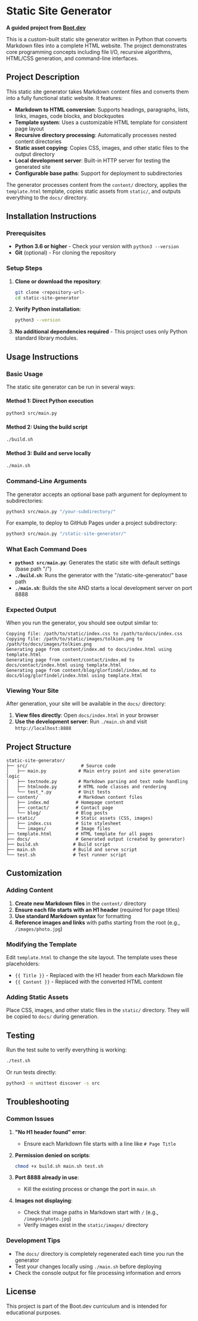 # Static Site Generator

**A guided project from [Boot.dev](https://www.boot.dev/courses/build-static-site-generator-python)**

This is a custom-built static site generator written in Python that converts Markdown files into a complete HTML website. The project demonstrates core programming concepts including file I/O, recursive algorithms, HTML/CSS generation, and command-line interfaces.

## Project Description

This static site generator takes Markdown content files and converts them into a fully functional static website. It features:

- **Markdown to HTML conversion**: Supports headings, paragraphs, lists, links, images, code blocks, and blockquotes
- **Template system**: Uses a customizable HTML template for consistent page layout
- **Recursive directory processing**: Automatically processes nested content directories
- **Static asset copying**: Copies CSS, images, and other static files to the output directory
- **Local development server**: Built-in HTTP server for testing the generated site
- **Configurable base paths**: Support for deployment to subdirectories

The generator processes content from the `content/` directory, applies the `template.html` template, copies static assets from `static/`, and outputs everything to the `docs/` directory.

## Installation Instructions

### Prerequisites

- **Python 3.6 or higher** - Check your version with `python3 --version`
- **Git** (optional) - For cloning the repository

### Setup Steps

1. **Clone or download the repository**:

   ```bash
   git clone <repository-url>
   cd static-site-generator
   ```

2. **Verify Python installation**:

   ```bash
   python3 --version
   ```

3. **No additional dependencies required** - This project uses only Python standard library modules.

## Usage Instructions

### Basic Usage

The static site generator can be run in several ways:

#### Method 1: Direct Python execution

```bash
python3 src/main.py
```

#### Method 2: Using the build script

```bash
./build.sh
```

#### Method 3: Build and serve locally

```bash
./main.sh
```

### Command-Line Arguments

The generator accepts an optional base path argument for deployment to subdirectories:

```bash
python3 src/main.py "/your-subdirectory/"
```

For example, to deploy to GitHub Pages under a project subdirectory:

```bash
python3 src/main.py "/static-site-generator/"
```

### What Each Command Does

- **`python3 src/main.py`**: Generates the static site with default settings (base path "/")
- **`./build.sh`**: Runs the generator with the "/static-site-generator/" base path
- **`./main.sh`**: Builds the site AND starts a local development server on port 8888

### Expected Output

When you run the generator, you should see output similar to:

```
Copying file: /path/to/static/index.css to /path/to/docs/index.css
Copying file: /path/to/static/images/tolkien.png to /path/to/docs/images/tolkien.png
Generating page from content/index.md to docs/index.html using template.html
Generating page from content/contact/index.md to docs/contact/index.html using template.html
Generating page from content/blog/glorfindel/index.md to docs/blog/glorfindel/index.html using template.html
```

### Viewing Your Site

After generation, your site will be available in the `docs/` directory:

1. **View files directly**: Open `docs/index.html` in your browser
2. **Use the development server**: Run `./main.sh` and visit `http://localhost:8888`

## Project Structure

```
static-site-generator/
├── src/                    # Source code
│   ├── main.py            # Main entry point and site generation logic
│   ├── textnode.py        # Markdown parsing and text node handling
│   ├── htmlnode.py        # HTML node classes and rendering
│   └── test_*.py          # Unit tests
├── content/               # Markdown content files
│   ├── index.md          # Homepage content
│   ├── contact/          # Contact page
│   └── blog/             # Blog posts
├── static/               # Static assets (CSS, images)
│   ├── index.css         # Site stylesheet
│   └── images/           # Image files
├── template.html         # HTML template for all pages
├── docs/                 # Generated output (created by generator)
├── build.sh             # Build script
├── main.sh              # Build and serve script
└── test.sh              # Test runner script
```

## Customization

### Adding Content

1. **Create new Markdown files** in the `content/` directory
2. **Ensure each file starts with an H1 header** (required for page titles)
3. **Use standard Markdown syntax** for formatting
4. **Reference images and links** with paths starting from the root (e.g., `/images/photo.jpg`)

### Modifying the Template

Edit `template.html` to change the site layout. The template uses these placeholders:

- `{{ Title }}` - Replaced with the H1 header from each Markdown file
- `{{ Content }}` - Replaced with the converted HTML content

### Adding Static Assets

Place CSS, images, and other static files in the `static/` directory. They will be copied to `docs/` during generation.

## Testing

Run the test suite to verify everything is working:

```bash
./test.sh
```

Or run tests directly:

```bash
python3 -m unittest discover -s src
```

## Troubleshooting

### Common Issues

1. **"No H1 header found" error**:

   - Ensure each Markdown file starts with a line like `# Page Title`

2. **Permission denied on scripts**:

   ```bash
   chmod +x build.sh main.sh test.sh
   ```

3. **Port 8888 already in use**:

   - Kill the existing process or change the port in `main.sh`

4. **Images not displaying**:
   - Check that image paths in Markdown start with `/` (e.g., `/images/photo.jpg`)
   - Verify images exist in the `static/images/` directory

### Development Tips

- The `docs/` directory is completely regenerated each time you run the generator
- Test your changes locally using `./main.sh` before deploying
- Check the console output for file processing information and errors

## License

This project is part of the Boot.dev curriculum and is intended for educational purposes.

